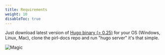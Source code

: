 ```yaml
---
title: Requirements
weight: 10
disableToc: true
---
```



Just download latest version of [Hugo binary (> 0.25)](https://gohugo.io/getting-started/installing/) for your OS (Windows, Linux, Mac), clone the pirl-docs repo and run "hugo server" it's that simple.

![Magic](/basics/requirements/images/magic.gif?classes=shadow)
